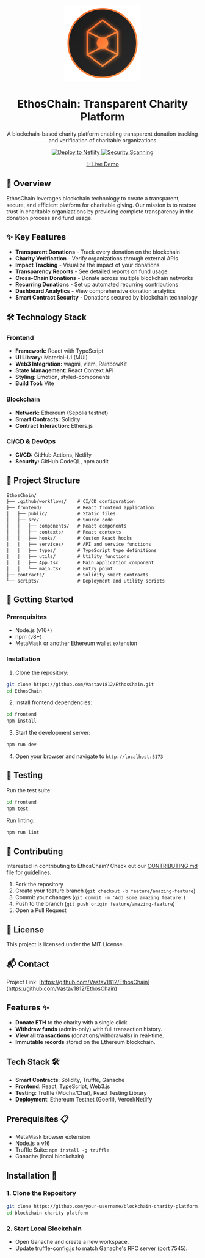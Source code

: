<p align="center">
  <img src="frontend/public/ethoschain-logo.svg" alt="EthosChain Logo" width="200">
</p>

<h1 align="center">EthosChain: Transparent Charity Platform</h1>

<p align="center">
  A blockchain-based charity platform enabling transparent donation tracking and verification of charitable organizations
</p>

<p align="center">
  <a href="https://github.com/Vastav1812/EthosChain/actions/workflows/deploy.yml">
    <img src="https://github.com/Vastav1812/EthosChain/actions/workflows/deploy.yml/badge.svg" alt="Deploy to Netlify">
  </a>
  <a href="https://github.com/Vastav1812/EthosChain/actions/workflows/security.yml">
    <img src="https://github.com/Vastav1812/EthosChain/actions/workflows/security.yml/badge.svg" alt="Security Scanning">
  </a>
</p>

<p align="center">
  <a href="https://ethoschain.netlify.app/">✨ Live Demo</a>
</p>

## 🌟 Overview

EthosChain leverages blockchain technology to create a transparent, secure, and efficient platform for charitable giving. Our mission is to restore trust in charitable organizations by providing complete transparency in the donation process and fund usage.

## ✨ Key Features

- **Transparent Donations** - Track every donation on the blockchain
- **Charity Verification** - Verify organizations through external APIs
- **Impact Tracking** - Visualize the impact of your donations
- **Transparency Reports** - See detailed reports on fund usage
- **Cross-Chain Donations** - Donate across multiple blockchain networks
- **Recurring Donations** - Set up automated recurring contributions
- **Dashboard Analytics** - View comprehensive donation analytics
- **Smart Contract Security** - Donations secured by blockchain technology

## 🛠️ Technology Stack

### Frontend
- **Framework:** React with TypeScript
- **UI Library:** Material-UI (MUI)
- **Web3 Integration:** wagmi, viem, RainbowKit
- **State Management:** React Context API
- **Styling:** Emotion, styled-components
- **Build Tool:** Vite

### Blockchain
- **Network:** Ethereum (Sepolia testnet)
- **Smart Contracts:** Solidity
- **Contract Interaction:** Ethers.js

### CI/CD & DevOps
- **CI/CD:** GitHub Actions, Netlify
- **Security:** GitHub CodeQL, npm audit

## 📂 Project Structure

```
EthosChain/
├── .github/workflows/    # CI/CD configuration
├── frontend/             # React frontend application
│   ├── public/           # Static files
│   ├── src/              # Source code
│   │   ├── components/   # React components
│   │   ├── contexts/     # React contexts
│   │   ├── hooks/        # Custom React hooks
│   │   ├── services/     # API and service functions
│   │   ├── types/        # TypeScript type definitions
│   │   ├── utils/        # Utility functions
│   │   ├── App.tsx       # Main application component
│   │   └── main.tsx      # Entry point
├── contracts/            # Solidity smart contracts
└── scripts/              # Deployment and utility scripts
```

## 🚀 Getting Started

### Prerequisites
- Node.js (v16+)
- npm (v8+)
- MetaMask or another Ethereum wallet extension

### Installation

1. Clone the repository:
```bash
git clone https://github.com/Vastav1812/EthosChain.git
cd EthosChain
```

2. Install frontend dependencies:
```bash
cd frontend
npm install
```

3. Start the development server:
```bash
npm run dev
```

4. Open your browser and navigate to `http://localhost:5173`

## 🧪 Testing

Run the test suite:

```bash
cd frontend
npm test
```

Run linting:

```bash
npm run lint
```

## 🤝 Contributing

Interested in contributing to EthosChain? Check out our [CONTRIBUTING.md](CONTRIBUTING.md) file for guidelines.

1. Fork the repository
2. Create your feature branch (`git checkout -b feature/amazing-feature`)
3. Commit your changes (`git commit -m 'Add some amazing feature'`)
4. Push to the branch (`git push origin feature/amazing-feature`)
5. Open a Pull Request

## 📜 License

This project is licensed under the MIT License.

## 📬 Contact

Project Link: [https://github.com/Vastav1812/EthosChain](https://github.com/Vastav1812/EthosChain)

## Features ✨
- **Donate ETH** to the charity with a single click.
- **Withdraw funds** (admin-only) with full transaction history.
- **View all transactions** (donations/withdrawals) in real-time.
- **Immutable records** stored on the Ethereum blockchain.

## Tech Stack 🛠️
- **Smart Contracts**: Solidity, Truffle, Ganache
- **Frontend**: React, TypeScript, Web3.js
- **Testing**: Truffle (Mocha/Chai), React Testing Library
- **Deployment**: Ethereum Testnet (Goerli), Vercel/Netlify

## Prerequisites 📋
- MetaMask browser extension
- Node.js ≥ v16
- Truffle Suite: `npm install -g truffle`
- Ganache (local blockchain)

## Installation 🚀

### 1. Clone the Repository
```bash
git clone https://github.com/your-username/blockchain-charity-platform.git
cd blockchain-charity-platform
```
### 2. Start Local Blockchain
- Open Ganache and create a new workspace.
- Update truffle-config.js to match Ganache's RPC server (port 7545).

